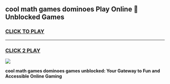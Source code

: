 
## cool math games dominoes Play Online 👋 Unblocked Games
<h3>
<a href="https://news.freeplayer.one?title=cool_math_games_dominoes&ref=17CMG">CLICK TO PLAY</a></h3>
<hr>

<h3>
<a href="https://news.freeplayer.one?title=cool_math_games_dominoes&ref=17CMG">CLICK 2 PLAY</a>
  
</h3>

<a href="https://news.freeplayer.one?title=cool_math_games_dominoes&ref=17CMG/"><img src="https://clearcache.store/games.png"></a>


**cool math games dominoes games unblocked: Your Gateway to Fun and Accessible Online Gaming**
